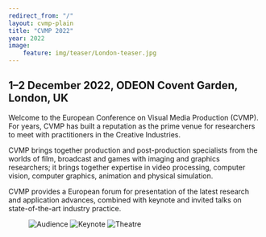 ```yaml
---
redirect_from: "/"
layout: cvmp-plain
title: "CVMP 2022"
year: 2022
image:
    feature: img/teaser/London-teaser.jpg
---
```

## 1–2 December 2022, ODEON Covent Garden, London, UK

Welcome to the <!--ACM SIGGRAPH--> European Conference on Visual Media Production (CVMP). For years, CVMP has built a reputation as the prime venue for researchers to meet with practitioners in the Creative Industries.

CVMP brings together production and post-production specialists from the worlds of film, broadcast and games with imaging and graphics researchers; it brings together expertise in video processing, computer vision, computer graphics, animation and physical simulation.

CVMP provides a European forum for presentation of the latest research and application advances, combined with keynote and invited talks on state-of-the-art industry practice.

<!--In this 19<sup>th</sup> edition of the conference, we are proud to be officially affiliated to and sponsored by [ACM SIGGRAPH](https://www.siggraph.org).-->

<!-- featured images -->
<figure class="top3" >
    <img class="col-xs-12 col-sm-4" src="{{site.url}}/img/cvmp/cvmp-audience.jpg" alt="Audience">
    <img class="col-xs-12 col-sm-4" src="{{site.url}}/img/cvmp/cvmp-keynote.jpg" alt="Keynote">
    <img class="col-xs-12 col-sm-4" src="{{site.url}}/img/cvmp/cvmp-odeon-theatre.jpg" alt="Theatre">
</figure>
